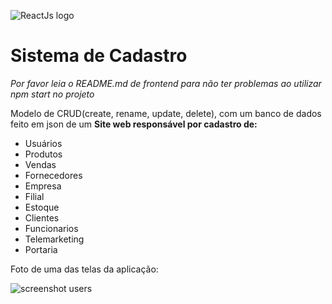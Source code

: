 ![ReactJs logo](https://github.com/Nerd0000/Cadastro-ReactJs/blob/master/ReactJS-logo.png)
# Sistema de Cadastro
*Por favor leia o README.md de frontend para não ter problemas ao utilizar npm start no projeto* <p>
Modelo de CRUD(create, rename, update, delete), com um banco de dados feito em json de um **Site web responsável por cadastro de:** <p>
* Usuários
* Produtos
* Vendas
* Fornecedores
* Empresa
* Filial
* Estoque
* Clientes
* Funcionarios
* Telemarketing
* Portaria <p> <p>
  
Foto de uma das telas da aplicação:

![screenshot users](https://github.com/Nerd0000/Cadastro-ReactJs/blob/master/screenshot%20users.png)
